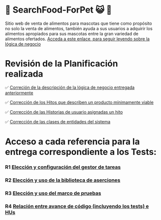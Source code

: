 # :meat_on_bone: SearchFood-ForPet :smiley_cat: :dog:

Sitio web de venta de alimentos para mascotas que tiene como propósito no solo la venta de alimentos, también ayuda a sus usuarios a adquirir los alimentos apropiados para sus mascotas entre la gran variedad de alimentos ofertados. [Acceda a este enlace, para seguir leyendo sobre la lógica de negocio](https://github.com/ccvaillant1992/SearchFood-ForPet/blob/master/docs/LógicaNegocioDelProyecto.md) 

# Revisión de la Planificación realizada

:white_check_mark: [Correción de la descripción de la lógica de negocio entregada anteriormente](https://github.com/ccvaillant1992/SearchFood-ForPet/blob/master/docs/LógicaNegocioDelProyecto.md)

:white_check_mark: [Corrección de los Hitos que describen un producto mínimamente viable](https://github.com/ccvaillant1992/SearchFood-ForPet/blob/master/docs/PMV.md)

:white_check_mark: [Corrección de las Historias de usuario asignadas un hito](https://github.com/ccvaillant1992/SearchFood-PetStore/blob/master/docs/HU.md)

:white_check_mark: [Corrección de las clases de entidades del sistema](https://github.com/ccvaillant1992/SearchFood-PetStore/blob/master/cc.yaml)

# Acceso a cada referencia para la entrega correspondiente a los Tests:

### R1 [Elección y configuración del gestor de tareas]()

### R2 [Elección y uso de la biblioteca de aserciones](https://github.com/ccvaillant1992/SearchFood-ForPet/blob/master/docs/BibliotecaAserciones.md)

### R3 [Elección y uso del marco de pruebas](https://github.com/ccvaillant1992/SearchFood-ForPet/blob/master/docs/MarcoDePrueba.md)

### R4 [Relación entre avance de código (incluyendo los tests) e HUs](https://github.com/ccvaillant1992/SearchFood-ForPet/blob/master/cc.yaml)




